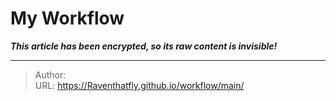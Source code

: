 # My Workflow

_**This article has been encrypted, so its raw content is invisible!**_

---

> Author:   
> URL: https://Raventhatfly.github.io/workflow/main/  

